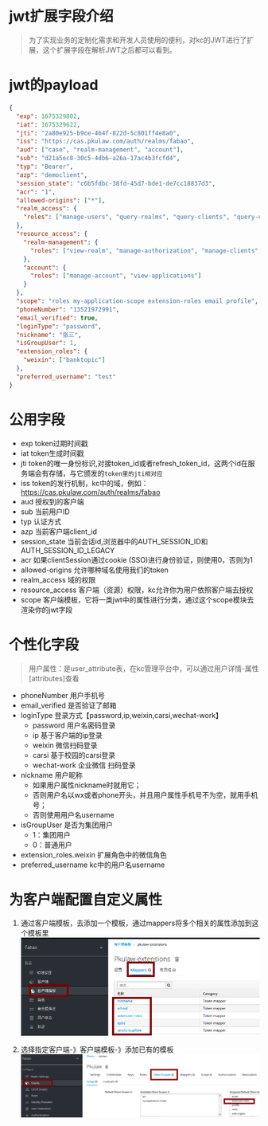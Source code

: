 # jwt扩展字段介绍
> 为了实现业务的定制化需求和开发人员使用的便利，对kc的JWT进行了扩展，这个扩展字段在解析JWT之后都可以看到。

# jwt的payload
```json
{
  "exp": 1675329802,
  "iat": 1675329622,
  "jti": "2a80e925-b9ce-464f-822d-5c801ff4e8a0",
  "iss": "https://cas.pkulaw.com/auth/realms/fabao",
  "aud": ["case", "realm-management", "account"],
  "sub": "d21a5ec8-30c5-4db6-a26a-17ac4b3fcfd4",
  "typ": "Bearer",
  "azp": "democlient",
  "session_state": "c6b5fdbc-38fd-45d7-bde1-de7cc18837d3",
  "acr": "1",
  "allowed-origins": ["*"],
  "realm_access": {
    "roles": ["manage-users", "query-realms", "query-clients", "query-users"]
  },
  "resource_access": {
    "realm-management": {
      "roles": ["view-realm", "manage-authorization", "manage-clients", "query-groups"]
    },
    "account": {
      "roles": ["manage-account", "view-applications"]
    }
  },
  "scope": "roles my-application-scope extension-roles email profile",
  "phoneNumber": "13521972991",
  "email_verified": true,
  "loginType": "password",
  "nickname": "张三",
  "isGroupUser": 1,
  "extension_roles": {
    "weixin": ["banktopic"]
  },
  "preferred_username": "test"
}
```
# 公用字段
* exp token过期时间戳
* iat token生成时间戳
* jti token的唯一身份标识,对接token_id或者refresh_token_id，这两个id在服务端会有存储，与它颁发的`token里的jti相对应`
* iss token的发行机制，kc中的域，例如：https://cas.pkulaw.com/auth/realms/fabao
* aud 授权到的客户端
* sub 当前用户ID
* typ 认证方式
* azp 当前客户端client_id
* session_state 当前会话id,浏览器中的AUTH_SESSION_ID和AUTH_SESSION_ID_LEGACY
* acr 如果clientSession通过cookie (SSO)进行身份验证，则使用0，否则为1
* allowed-origins 允许哪种域名使用我们的token
* realm_access 域的权限
* resource_access 客户端（资源）权限，kc允许你为用户依照客户端去授权
* scope 客户端模板，它将一类jwt中的属性进行分类，通过这个scope模块去渲染你的jwt字段

# 个性化字段
> 用户属性：是user_attribute表，在kc管理平台中，可以通过用户详情-属性[attributes]查看
* phoneNumber 用户手机号
* email_verified 是否验证了邮箱
* loginType 登录方式【password,ip,weixin,carsi,wechat-work】
  * password 用户名密码登录
  * ip 基于客户端的ip登录
  * weixin 微信扫码登录
  * carsi 基于校园的carsi登录
  * wechat-work 企业微信 扫码登录
* nickname 用户昵称
  * 如果用户属性nickname时就用它；
  * 否则用户名以wx或者phone开头，并且用户属性手机号不为空，就用手机号；
  * 否则使用用户名username
* isGroupUser 是否为集团用户
  * 1：集团用户
  * 0：普通用户
* extension_roles.weixin 扩展角色中的微信角色
* preferred_username kc中的用户名username

# 为客户端配置自定义属性
1. 通过客户端模板，去添加一个模板，通过mappers将多个相关的属性添加到这个模板里
![](./assets/jwt扩展字段说明-1675390032744.png)

2. 选择指定客户端-》客户端模板-》添加已有的模板
![](./assets/jwt扩展字段说明-1675389872823.png)
